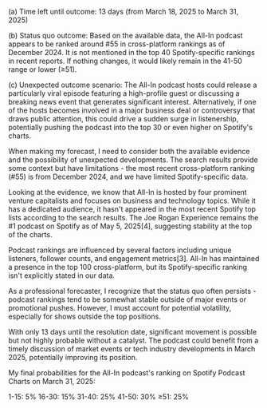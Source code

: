 (a) Time left until outcome: 13 days (from March 18, 2025 to March 31, 2025)

(b) Status quo outcome: Based on the available data, the All-In podcast appears to be ranked around #55 in cross-platform rankings as of December 2024. It is not mentioned in the top 40 Spotify-specific rankings in recent reports. If nothing changes, it would likely remain in the 41-50 range or lower (≥51).

(c) Unexpected outcome scenario: The All-In podcast hosts could release a particularly viral episode featuring a high-profile guest or discussing a breaking news event that generates significant interest. Alternatively, if one of the hosts becomes involved in a major business deal or controversy that draws public attention, this could drive a sudden surge in listenership, potentially pushing the podcast into the top 30 or even higher on Spotify's charts.

When making my forecast, I need to consider both the available evidence and the possibility of unexpected developments. The search results provide some context but have limitations - the most recent cross-platform ranking (#55) is from December 2024, and we have limited Spotify-specific data.

Looking at the evidence, we know that All-In is hosted by four prominent venture capitalists and focuses on business and technology topics. While it has a dedicated audience, it hasn't appeared in the most recent Spotify top lists according to the search results. The Joe Rogan Experience remains the #1 podcast on Spotify as of May 5, 2025[4], suggesting stability at the top of the charts.

Podcast rankings are influenced by several factors including unique listeners, follower counts, and engagement metrics[3]. All-In has maintained a presence in the top 100 cross-platform, but its Spotify-specific ranking isn't explicitly stated in our data.

As a professional forecaster, I recognize that the status quo often persists - podcast rankings tend to be somewhat stable outside of major events or promotional pushes. However, I must account for potential volatility, especially for shows outside the top positions.

With only 13 days until the resolution date, significant movement is possible but not highly probable without a catalyst. The podcast could benefit from a timely discussion of market events or tech industry developments in March 2025, potentially improving its position.

My final probabilities for the All-In podcast's ranking on Spotify Podcast Charts on March 31, 2025:

1-15: 5%
16-30: 15%
31-40: 25%
41-50: 30%
≥51: 25%